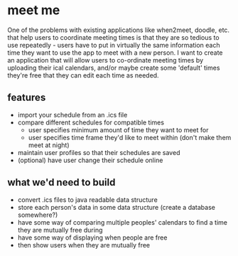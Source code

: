 # meet me

One of the problems with existing applications like when2meet, doodle, etc. that help users to coordinate meeting times is that they are so tedious to use repeatedly - users have to put in virtually the same information each time they want to use the app to meet with a new person. I want to create an application that will allow users to co-ordinate meeting times by uploading their ical calendars, and/or maybe create some 'default' times they're free that they can edit each time as needed.

## features

* import your schedule from an .ics file
* compare different schedules for compatible times
    * user specifies minimum amount of time they want to meet for
    * user specifies time frame they'd like to meet within (don't make them meet at night)
* maintain user profiles so that their schedules are saved
* (optional) have user change their schedule online

## what we'd need to build

* convert .ics files to java readable data structure
* store each person's data in some data structure (create a database somewhere?)
* have some way of comparing multiple peoples' calendars to find a time they are mutually free during
* have some way of displaying when people are free
* then show users when they are mutually free


